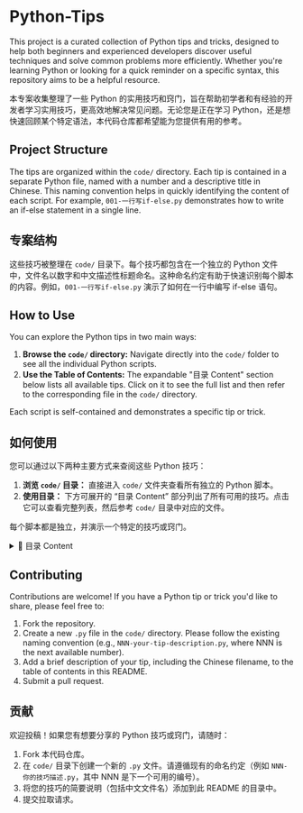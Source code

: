 # Python-Tips

This project is a curated collection of Python tips and tricks, designed to help both beginners and experienced developers discover useful techniques and solve common problems more efficiently. Whether you're learning Python or looking for a quick reminder on a specific syntax, this repository aims to be a helpful resource.

本专案收集整理了一些 Python 的实用技巧和窍门，旨在帮助初学者和有经验的开发者学习实用技巧，更高效地解决常见问题。无论您是正在学习 Python，还是想快速回顾某个特定语法，本代码仓库都希望能为您提供有用的参考。

## Project Structure

The tips are organized within the `code/` directory. Each tip is contained in a separate Python file, named with a number and a descriptive title in Chinese. This naming convention helps in quickly identifying the content of each script. For example, `001-一行写if-else.py` demonstrates how to write an if-else statement in a single line.

## 专案结构

这些技巧被整理在 `code/` 目录下。每个技巧都包含在一个独立的 Python 文件中，文件名以数字和中文描述性标题命名。这种命名约定有助于快速识别每个脚本的内容。例如，`001-一行写if-else.py` 演示了如何在一行中编写 if-else 语句。

## How to Use

You can explore the Python tips in two main ways:
1.  **Browse the `code/` directory:** Navigate directly into the `code/` folder to see all the individual Python scripts.
2.  **Use the Table of Contents:** The expandable "目录 Content" section below lists all available tips. Click on it to see the full list and then refer to the corresponding file in the `code/` directory.

Each script is self-contained and demonstrates a specific tip or trick.

## 如何使用

您可以通过以下两种主要方式来查阅这些 Python 技巧：
1.  **浏览 `code/` 目录：** 直接进入 `code/` 文件夹查看所有独立的 Python 脚本。
2.  **使用目录：** 下方可展开的 “目录 Content” 部分列出了所有可用的技巧。点击它可以查看完整列表，然后参考 `code/` 目录中对应的文件。

每个脚本都是独立，并演示一个特定的技巧或窍门。

<details>
  <summary> 📠 目录 Content</summary>
  
  - 001-一行写if-else  
  - 002-提取字典的key 和 value  
  - 003-分割字符-从右边开始rsplit  
  - 004-在csv中写入固定数据-字典-行-表头-解决空行  
  - 005-爬虫-关闭安全验证verify和安全警告  
  - 006-爬虫-中文乱码的解决方法
  - 007-保留几位小数
  - 008-join拼接列表成字符串-即split用法
  - 009-循环遍历两个列表
  - 010-去掉左右多余的字符-strip
  - 011-csv写入中文乱码-utf-8-sig
  - 012-一行打印-还能进行分行显示
  - 013-特殊字符不转义加r
  - 014-BeautifulSoup-基本语法
  - 015-多线程基本方法
  - 016-关于时间time转换
  - 017-webrowser自动打开系统默认浏览器（自带库）
  - 018-把数转成二进制或者其他进制
  - 019-xpath新知识-模糊匹配-大于第几个的position-通过文本定位
  - 020-格式化输出f-string字符串-居中等
  - 021-函数的参数类型注释-和返回注释
  - 022-将列表或元组或字典中的多个元素进行函数传参
  - 023-函数定长和不定长参数
  - 024-匿名函数lamda基本方法
  - 025-打印进度条-不换行(原位打印)-从行首打印反斜杠r
  - 026-格式化字符串format的另一种用法
  - 027-字符串转base64编码-解码
  - 028-判断文件夹是否存在，否则创建
  - 029-二维码的创建-基本方法
  - 030-文件分批写入-以免文件一次写入过大
  - 031-列出某一类文件（后缀）-列表
  - 032-sqlite3数据库-基础方法
  - 033-从其他文件调用
  - 034-csv表格基本方法
  - 035-两个列表同时循环遍历-zip
  - 036-print()输出到文件
  - 037-python-md5-sha256加密
  - 038-用0填充某个字符串的长度zfill_数字补0
  - 039-用特定字符填充-rjust
  - 040-setcookie请求时添加cookies-session
  - 041-列表倒序-打印索引值
  - 042-自带库hmac-实现MD5加密
  - 043-pyauto基本-按键自动点击-鼠标位置等
  - 044-自带库winsound-提示音
  - 045-从其他文件引入变量
  
</details>

## Contributing

Contributions are welcome! If you have a Python tip or trick you'd like to share, please feel free to:
1.  Fork the repository.
2.  Create a new `.py` file in the `code/` directory. Please follow the existing naming convention (e.g., `NNN-your-tip-description.py`, where NNN is the next available number).
3.  Add a brief description of your tip, including the Chinese filename, to the table of contents in this README.
4.  Submit a pull request.

## 贡献

欢迎投稿！如果您有想要分享的 Python 技巧或窍门，请随时：
1.  Fork 本代码仓库。
2.  在 `code/` 目录下创建一个新的 `.py` 文件。请遵循现有的命名约定（例如 `NNN-你的技巧描述.py`，其中 NNN 是下一个可用的编号）。
3.  将您的技巧的简要说明（包括中文文件名）添加到此 README 的目录中。
4.  提交拉取请求。

